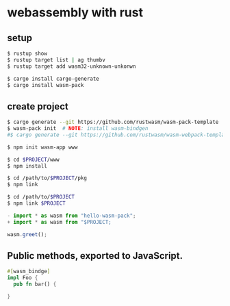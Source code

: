 webassembly with rust
====

## setup

```sh
$ rustup show
$ rustup target list | ag thumbv
$ rustup target add wasm32-unknown-unkonwn
```

```sh
$ cargo install cargo-generate
$ cargo install wasm-pack
```

## create project
```sh
$ cargo generate --git https://github.com/rustwasm/wasm-pack-template
$ wasm-pack init  # NOTE: install wasm-bindgen
#$ cargo generate --git https://github.com/rustwasm/wasm-webpack-template
```

```sh
$ npm init wasm-app www
```

```sh
$ cd $PROJECT/www
$ npm install

$ cd /path/to/$PROJECT/pkg
$ npm link

$ cd /path/to/$PROJECT
$ npm link $PROJECT
```

```javascript@$PROJECT/www/index.js
- import * as wasm from "hello-wasm-pack";
+ import * as wasm from "$PROJECT;

wasm.greet();
```


## Public methods, exported to JavaScript.

```rust
#[wasm_bindge]
impl Foo {
  pub fn bar() {

}
```
